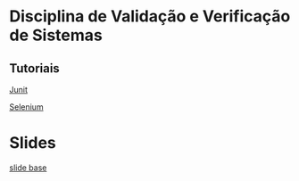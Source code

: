 # Disciplina de Validação e Verificação de Sistemas

## Tutoriais 

[Junit](junit.md)

[Selenium](selenium.md.md)

# Slides

[slide base](slides/slide-base/index.html)